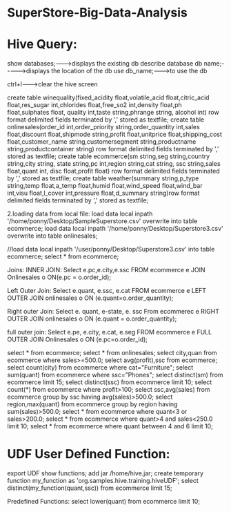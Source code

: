 # SuperStore-Big-Data-Analysis

# Hive Query:
show databases;--->displays the existing db
describe database db name;----->displays the location of the db
use db_name;--->to use the db

ctrl+l--->clear the hive screen



create table winequality(fixed_acidity float,volatile_acid float,citric_acid float,res_sugar int,chlorides float,free_so2 int,density float,ph float,sulphates float, quality int,taste string,phrange string, alcohol int) row format delimited fields terminated by ',' stored as textfile;
create table onlinesales(order_id int,order_priority string,order_quantity int,sales float,discount float,shipmode string,profit float,unitprice float,shipping_cost float,customer_name string,customersegment string,productname string,productcontainer string) row format delimited fields terminated by ',' stored as textfile;
create table ecommerce(sm string,seg string,country string,city string, state string,pc int,region string,cat string, ssc string,sales float,quant int, disc float,profit float) row format delimited fields terminated by ',' stored as textfile;
create table weather(summary string,p_type string,temp float,a_temp float,humid float,wind_speed float,wind_bar int,visu float,l_cover int,pressure float,d_summary string)row format delimited fields terminated by ',' stored as textfile;



2.loading data from local file:
load data local inpath '/home/ponny/Desktop/SampleSuperstore.csv' overwrite into table ecommerce;
load data local inpath '/home/ponny/Desktop/Superstore3.csv' overwrite into table onlinesales;


//load data local inpath '/user/ponny/Desktop/Superstore3.csv' into table ecommerce;
select * from ecommerce;




Joins:
INNER JOIN:
Select e.pc,e.city,e.ssc
FROM ecommerce e JOIN Onlinesales o
ON(e.pc = o.order_id);

Left Outer Join:
Select e.quant, e.ssc, e.cat
FROM ecommerce e
LEFT OUTER JOIN onlinesales o 
ON (e.quant=o.order_quantity);

Right outer Join:
Select e. quant, e-state, e. ssc
From ecommerec e
RIGHT OUTER JOIN onlinesales o
ON (e.quant = o.order_quantity);

full outer join:
Select e.pe, e.city, e.cat, e.seg
FROM ecommerce e
FULL OUTER JOIN Onlinesales o
ON (e.pc=o.order_id);


select * from ecommerce;
select * from onlinesales;
select city,quan from ecommerce where sales>=500.0;
select avg(profit),ssc from ecommerce;
select count(city) from ecommerce where cat="Furniture";
select sum(quant) from ecommerce where ssc="Phones";
select distinct(sm) from ecommerce limit 15;
select distinct(ssc) from ecommerce limit 10;
select count(*) from ecommerce where profit>100;
select ssc,avg(sales) from ecommerce group by ssc having avg(sales)>500.0;
select region,max(quant) from ecommerce group by region having sum(sales)>500.0;
select * from ecommerce  where quant<3 or sales>200.0; 
select * from ecommerce  where quant>4 and sales<250.0 limit 10;
select * from ecommerce  where quant between 4 and 6 limit 10; 



# UDF User Defined Function:

export UDF
show functions;
add jar /home/hive.jar; 
create temporary function my_function as 'org.samples.hive.training.hiveUDF';
select distinct(my_function(quant,ssc)) from ecommerce limit 15; 


Predefined Functions:
select lower(quant) from ecommerce limit 10;
